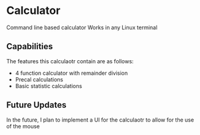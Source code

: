 # Calculator
 Command line based calculator
 Works in any Linux terminal
 
## Capabilities
The features this calculaotr contain are as follows:
- 4 function calculator with remainder division
- Precal calculations
- Basic statistic calculations
 
## Future Updates
In the future, I plan to implement a UI for the calculaotr to allow for the use of the mouse
